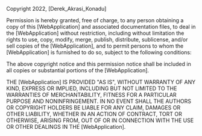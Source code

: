 Copyright 2022, [Derek_Akrasi_Konadu]

Permission is hereby granted, free of charge, to any person obtaining a copy of this [WebApplication] and associated documentation files, to deal in the [WebApplication] without restriction, including without limitation the rights to use, copy, modify, merge, publish, distribute, sublicense, and/or sell copies of the [WebApplication], and to permit persons to whom the [WebApplication] is furnished to do so, subject to the following conditions:

The above copyright notice and this permission notice shall be included in all copies or substantial portions of the [WebApplication].

THE [WebApplication] IS PROVIDED "AS IS", WITHOUT WARRANTY OF ANY KIND, EXPRESS OR IMPLIED, INCLUDING BUT NOT LIMITED TO THE WARRANTIES OF MERCHANTABILITY, FITNESS FOR A PARTICULAR PURPOSE AND NONINFRINGEMENT. IN NO EVENT SHALL THE AUTHORS OR COPYRIGHT HOLDERS BE LIABLE FOR ANY CLAIM, DAMAGES OR OTHER LIABILITY, WHETHER IN AN ACTION OF CONTRACT, TORT OR OTHERWISE, ARISING FROM, OUT OF OR IN CONNECTION WITH THE USE OR OTHER DEALINGS IN THE [WebApplication].

